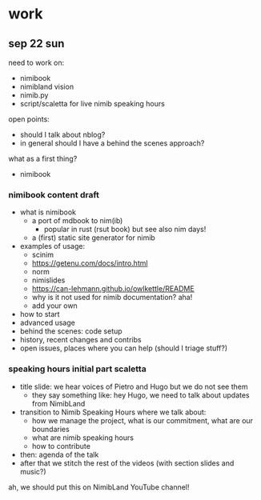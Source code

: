 # work

## sep 22 sun

need to work on:
- nimibook
- nimibland vision
- nimib.py
- script/scaletta for live nimib speaking hours

open points:
- should I talk about nblog?
- in general should I have a behind the scenes approach?

what as a first thing?
- nimibook

### nimibook content draft

- what is nimibook
    - a port of mdbook to nim(ib)
        - popular in rust (rsut book) but see also nim days!
    - a (first) static site generator for nimib
- examples of usage:
    - scinim
    - https://getenu.com/docs/intro.html
    - norm
    - nimislides
    - https://can-lehmann.github.io/owlkettle/README
    - why is it not used for nimib documentation? aha!
    - add your own
- how to start
- advanced usage
- behind the scenes: code setup
- history, recent changes and contribs
- open issues, places where you can help (should I triage stuff?)

### speaking hours initial part scaletta

- title slide: we hear voices of Pietro and Hugo but we do not see them
    - they say something like: hey Hugo, we need to talk about updates from NimibLand
- transition to Nimib Speaking Hours where we talk about:
    - how we manage the project, what is our commitment, what are our boundaries
    - what are nimib speaking hours
    - how to contribute
- then: agenda of the talk
- after that we stitch the rest of the videos (with section slides and music?)

ah, we should put this on NimibLand YouTube channel!

